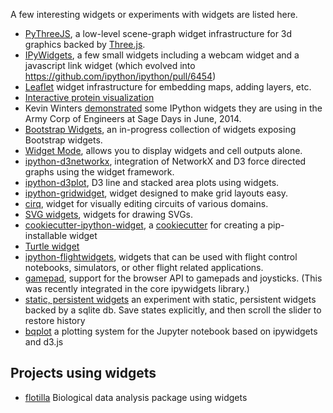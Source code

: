 A few interesting widgets or experiments with widgets are listed here.

* [PyThreeJS](https://github.com/jovyan/pythreejs), a low-level scene-graph widget infrastructure for 3d graphics backed by [Three.js](http://threejs.org/).
* [IPyWidgets](https://github.com/jasongrout/ipywidgets), a few small widgets including a webcam widget and a javascript link widget (which evolved into https://github.com/ipython/ipython/pull/6454)
* [Leaflet](https://github.com/ellisonbg/leaftletwidget) widget infrastructure for embedding maps, adding layers, etc.
* [Interactive protein visualization](http://mail.scipy.org/pipermail/ipython-dev/2014-September/014831.html)
* Kevin Winters [demonstrated](https://www.youtube.com/watch?v=AntjkbXv1bA) some IPython widgets they are using in the Army Corp of Engineers at Sage Days in June, 2014.
* [Bootstrap Widgets](https://github.com/bollwyvl/ip-bootstrap), an in-progress collection of widgets exposing Bootstrap widgets.
* [Widget Mode](https://github.com/jdfreder/ipython-widgetmode), allows you to display widgets and cell outputs alone.
* [ipython-d3networkx](https://github.com/jdfreder/ipython-d3networkx), integration of NetworkX and D3 force directed graphs using the widget framework.
* [ipython-d3plot](https://github.com/jdfreder/ipython-d3plot), D3 line and stacked area plots using widgets.
* [ipython-gridwidget](https://github.com/jdfreder/ipython-gridwidget), widget designed to make grid layouts easy.
* [cirq](https://github.com/ntezak/cirq), widget for visually editing circuits of various domains.
* [SVG widgets](https://github.com/nworbmot/svgwidgets), widgets for drawing SVGs.
* [cookiecutter-ipython-widget](https://github.com/bollwyvl/cookiecutter-ipython-widget), a [cookiecutter](http://cookiecutter.readthedocs.org/en/latest/) for creating a pip-installable widget
* [Turtle widget](https://github.com/takluyver/mobilechelonian/tree/require-widgets)
* [ipython-flightwidgets](https://github.com/jdfreder/ipython-flightwidgets), widgets that can be used with flight control notebooks, simulators, or other flight related applications.
* [gamepad](https://github.com/jovyan/gamepad), support for the browser API to gamepads and joysticks. (This was recently integrated in the core ipywidgets library.)
* [static, persistent widgets](https://gist.github.com/danielballan/63c98b8df34a418774f2) an experiment with static, persistent widgets backed by a sqlite db. Save states explicitly, and then scroll the slider to restore history
* [bqplot](https://github.com/bloomberg/bqplot) a plotting system for the Jupyter notebook based on ipywidgets and d3.js

## Projects using widgets

* [flotilla](https://github.com/YeoLab/flotilla) Biological data analysis package using widgets